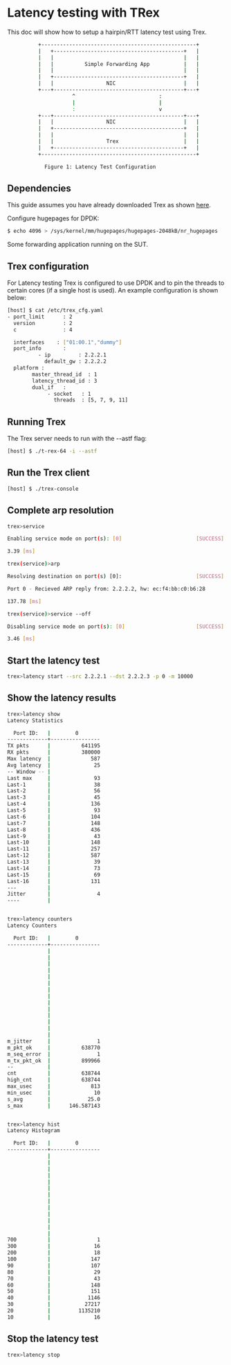 # Latency testing with TRex

This doc will show how to setup a hairpin/RTT latency test using
Trex.

```bash
          +--------------------------------------------------+
          |   +------------------------------------------+   |
          |   |                                          |   |
          |   |          Simple Forwarding App           |   |
          |   |                                          |   |
          |   +------------------------------------------+   |
          |   |                 NIC                      |   |
          +---+------------------------------------------+---+
                     ^                           :
                     |                           |
                     :                           v
          +---+------------------------------------------+---+
          |   |                 NIC                      |   |
          |   +------------------------------------------+   |
          |   |                                          |   |
          |   |                 Trex                     |   |
          |   +------------------------------------------+   |
          +--------------------------------------------------+

            Figure 1: Latency Test Configuration
```

## Dependencies

This guide assumes you have already downloaded Trex as shown [here](https://github.com/maryamtahhan/xdp-progs/blob/main/trex/README.md#1-download-trex).

Configure hugepages for DPDK:

```bash
$ echo 4096 > /sys/kernel/mm/hugepages/hugepages-2048kB/nr_hugepages
```

Some forwarding application running on the SUT.

## Trex configuration

For Latency testing Trex is configured to use DPDK and to pin the threads to certain cores (if a single host is used). An example configuration is shown below:

```bash
[host] $ cat /etc/trex_cfg.yaml
- port_limit      : 2
  version         : 2
  c               : 4

  interfaces    : ["01:00.1","dummy"]
  port_info       :
          - ip         : 2.2.2.1
            default_gw : 2.2.2.2
  platform :
        master_thread_id  : 1
        latency_thread_id : 3
        dual_if   :
             - socket   : 1
               threads  : [5, 7, 9, 11]
```

## Running Trex

The Trex server needs to run with the --astf flag:

```bash
[host] $ ./t-rex-64 -i --astf
```

## Run the Trex client

```bash
[host] $ ./trex-console
```

## Complete arp resolution

```bash
trex>service

Enabling service mode on port(s): [0]                        [SUCCESS]

3.39 [ms]

trex(service)>arp

Resolving destination on port(s) [0]:                        [SUCCESS]

Port 0 - Recieved ARP reply from: 2.2.2.2, hw: ec:f4:bb:c0:b6:28

137.78 [ms]

trex(service)>service --off

Disabling service mode on port(s): [0]                       [SUCCESS]

3.46 [ms]
```

## Start the latency test

```bash
trex>latency start --src 2.2.2.1 --dst 2.2.2.3 -p 0 -m 10000
```

## Show the latency results

```bash
trex>latency show
Latency Statistics

  Port ID:   |        0
-------------+----------------
TX pkts      |          641195
RX pkts      |          380000
Max latency  |             587
Avg latency  |              25
-- Window -- |
Last max     |              93
Last-1       |              38
Last-2       |              56
Last-3       |              45
Last-4       |             136
Last-5       |              93
Last-6       |             104
Last-7       |             148
Last-8       |             436
Last-9       |              43
Last-10      |             148
Last-11      |             257
Last-12      |             587
Last-13      |              39
Last-14      |              73
Last-15      |              69
Last-16      |             131
---          |
Jitter       |               4
----         |


trex>latency counters
Latency Counters

  Port ID:   |        0
-------------+----------------
             |
             |
             |
             |
             |
             |
             |
             |
             |
             |
             |
             |
             |
             |
m_jitter     |               1
m_pkt_ok     |          638770
m_seq_error  |               1
m_tx_pkt_ok  |          899966
--           |
cnt          |          638744
high_cnt     |          638744
max_usec     |             813
min_usec     |              10
s_avg        |            25.0
s_max        |      146.587143


trex>latency hist
Latency Histogram

  Port ID:   |        0
-------------+----------------
             |
             |
             |
             |
             |
             |
             |
             |
             |
             |
             |
             |
             |
700          |               1
300          |              16
200          |              18
100          |             147
90           |             107
80           |              29
70           |              43
60           |             148
50           |             151
40           |            1146
30           |           27217
20           |         1135210
10           |              16
```

## Stop the latency test

```bash
trex>latency stop
```
